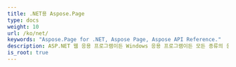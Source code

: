 ```yaml
---
title: .NET용 Aspose.Page
type: docs
weight: 10
url: /ko/net/
keywords: "Aspose.Page for .NET, Aspose Page, Aspose API Reference."
description: ASP.NET 웹 응용 프로그램이든 Windows 응용 프로그램이든 모든 종류의 응용 프로그램과 통합할 수 있습니다.
is_root: true
---
```

